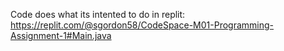 Code does what its intented to do in replit: https://replit.com/@sgordon58/CodeSpace-M01-Programming-Assignment-1#Main.java 

